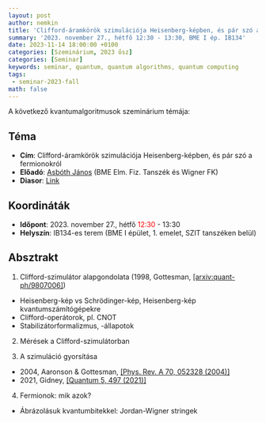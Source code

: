 ```yaml
---
layout: post
author: nemkin
title: 'Clifford-áramkörök szimulációja Heisenberg-képben, és pár szó a fermionokról'
summary: '2023. november 27., hétfő 12:30 - 13:30, BME I ép. IB134'
date: 2023-11-14 18:00:00 +0100
categories: [Szeminárium, 2023 ősz]
categories: [Seminar]
keywords: seminar, quantum, quantum algorithms, quantum computing
tags:
 - seminar-2023-fall
math: false
---
```


A következő kvantumalgoritmusok szeminárium témája:

## Téma

- **Cím**: Clifford-áramkörök szimulációja Heisenberg-képben, és pár szó a fermionokról
- **Előadó**: [Asbóth János](https://optics.szfki.kfki.hu/~asboth/) (BME Elm. Fiz. Tanszék és Wigner FK)
- **Diasor**: [Link](https://quszit.github.io/seminar/janos-asboth-2023-11-14-seminar-clifford-szimulator.pdf)

## Koordináták

- **Időpont**: 2023. november 27., hétfő <span style="color: red">12:30</span> - 13:30
- **Helyszín**: IB134-es terem (BME I épület, 1. emelet, SZIT tanszéken belül)

## Absztrakt

1) Clifford-szimulátor alapgondolata (1998, Gottesman, [[arxiv:quant-ph/9807006]](https://arxiv.org/abs/quant-ph/9807006))
- Heisenberg-kép vs Schrödinger-kép, Heisenberg-kép kvantumszámítógépekre
- Clifford-operátorok, pl. CNOT
- Stabilizátorformalizmus, -állapotok

2) Mérések a Clifford-szimulátorban

3) A szimuláció gyorsítása
- 2004, Aaronson & Gottesman, [[Phys. Rev. A 70, 052328 (2004)]](https://arxiv.org/abs/quant-ph/0406196)
- 2021, Gidney, [[Quantum 5, 497 (2021)]](https://arxiv.org/abs/2103.02202)

4) Fermionok: mik azok? 
- Ábrázolásuk kvantumbitekkel: Jordan-Wigner stringek
